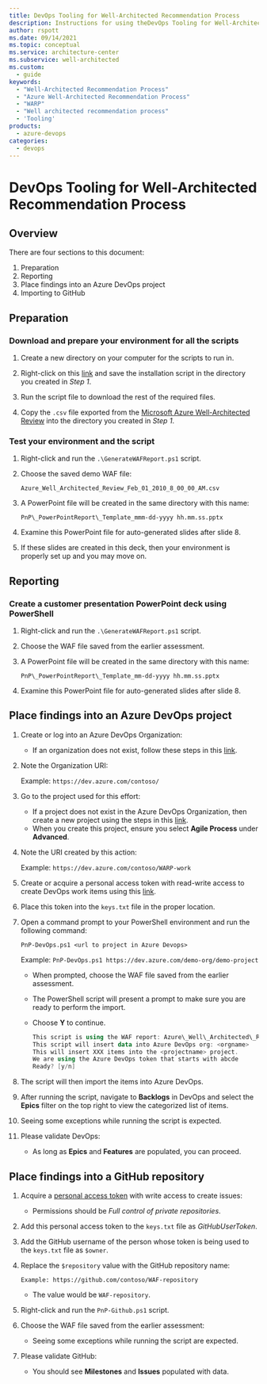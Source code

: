 ```yaml
---
title: DevOps Tooling for Well-Architected Recommendation Process
description: Instructions for using theDevOps Tooling for Well-Architected Recommendation Process
author: rspott
ms.date: 09/14/2021
ms.topic: conceptual
ms.service: architecture-center
ms.subservice: well-architected
ms.custom:
  - guide
keywords:
  - "Well-Architected Recommendation Process"
  - "Azure Well-Architected Recommendation Process"
  - "WARP"
  - "Well architected recommendation process"
  - 'Tooling'
products:
  - azure-devops
categories:
  - devops
---
```


# DevOps Tooling for Well-Architected Recommendation Process

## Overview

There are four sections to this document:

1. Preparation
1. Reporting
1. Place findings into an Azure DevOps project
1. Importing to GitHub

## Preparation

### Download and prepare your environment for all the scripts

1. Create a new directory on your computer for the scripts to run in.

1. Right-click on this [link](https://raw.githubusercontent.com/Azure/WellArchitected-Tools/main/WARP/devops/install-WARP-tools.ps1) and save the installation script in the directory you created in _Step 1_.

1. Run the script file to download the rest of the required files.

1. Copy the `.csv` file exported from the [Microsoft Azure Well-Architected Review](https://docs.microsoft.com/assessments/?mode=pre-assessment) into the directory you created in _Step 1_.

### Test your environment and the script

1. Right-click and run the `.\GenerateWAFReport.ps1` script.

1. Choose the saved demo WAF file:

    `Azure_Well_Architected_Review_Feb_01_2010_8_00_00_AM.csv`

1. A PowerPoint file will be created in the same directory with this name:

    `PnP\_PowerPointReport\_Template_mmm-dd-yyyy hh.mm.ss.pptx`

1. Examine this PowerPoint file for auto-generated slides after slide 8.

1. If these slides are created in this deck, then your environment is properly set up and you may move on.

## Reporting

### Create a customer presentation PowerPoint deck using PowerShell

1. Right-click and run the `.\GenerateWAFReport.ps1` script.

1. Choose the WAF file saved from the earlier assessment.

1. A PowerPoint file will be created in the same directory with this name:

    `PnP\_PowerPointReport\_Template_mm-dd-yyyy hh.mm.ss.pptx`

1. Examine this PowerPoint file for auto-generated slides after slide 8.

## Place findings into an Azure DevOps project

1. Create or log into an Azure DevOps Organization:

    - If an organization does not exist, follow these steps in this [link](https://docs.microsoft.com/azure/devops/organizations/accounts/create-organization?view=azure-devops&preserve-view=true).

1. Note the Organization URI:

    Example: `https://dev.azure.com/contoso/`

1. Go to the project used for this effort:

    - If a project does not exist in the Azure DevOps Organization, then create a new project using the steps in this [link](https://docs.microsoft.com/azure/devops/organizations/projects/create-project?view=azure-devops&tabs=preview-page&preserve-view=true).
    - When you create this project, ensure you select **Agile Process** under **Advanced**.

1. Note the URI created by this action:

    Example: `https://dev.azure.com/contoso/WARP-work`

1. Create or acquire a personal access token with read-write access to create DevOps work items using this [link](https://docs.microsoft.com/azure/devops/organizations/accounts/use-personal-access-tokens-to-authenticate?view=azure-devops&tabs=preview-page&preserve-view=true).

1. Place this token into the `keys.txt` file in the proper location.

1. Open a command prompt to your PowerShell environment and run the following command:

    `PnP-DevOps.ps1 <url to project in Azure Devops>`

    Example: `PnP-DevOps.ps1 https://dev.azure.com/demo-org/demo-project`

    - When prompted, choose the WAF file saved from the earlier assessment.
    - The PowerShell script will present a prompt to make sure you are ready to perform the import.
    - Choose **Y** to continue.

        ```powershell
        This script is using the WAF report: Azure\_Well\_Architected\_Review mmm-dd-yyyy hh.mm.ss_AM.csv
        This script will insert data into Azure DevOps org: <orgname>
        This will insert XXX items into the <projectname> project.
        We are using the Azure DevOps token that starts with abcde
        Ready? [y/n]
        ```

1. The script will then import the items into Azure DevOps.

1. After running the script, navigate to **Backlogs** in DevOps and select the **Epics** filter on the top right to view the categorized list of items.

1. Seeing some exceptions while running the script is expected.

1. Please validate DevOps:

    - As long as **Epics** and **Features** are populated, you can proceed.

## Place findings into a GitHub repository

1. Acquire a [personal access token](https://docs.github.com/en/github/authenticating-to-github/creating-a-personal-access-token) with write access to create issues:

    - Permissions should be *Full control of private repositories*.

1. Add this personal access token to the `keys.txt` file as *GitHubUserToken*.

1. Add the GitHub username of the person whose token is being used to the `keys.txt` file as `$owner`.

1. Replace the `$repository` value with the GitHub repository name:

    `Example: https://github.com/contoso/WAF-repository`

    - The value would be `WAF-repository`.

1. Right-click and run the `PnP-Github.ps1` script.

1. Choose the WAF file saved from the earlier assessment:

    - Seeing some exceptions while running the script are expected.

1. Please validate GitHub:

    - You should see **Milestones** and **Issues** populated with data.
